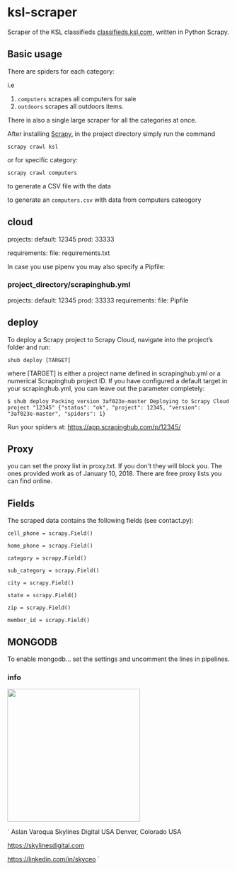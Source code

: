 # ksl-scraper
Scraper of the KSL classifieds [classifieds.ksl.com](https://classifieds.ksl.com/), written in Python Scrapy.

## Basic usage
There are spiders for each category: 

i.e

1. `computers` scrapes all computers for sale 
2. `outdoors` scrapes all outdoors items.

There is also a single large scraper for all the categories at once. 

After installing [Scrapy](www.scrapy.org), in the project directory simply run the command

`scrapy crawl ksl`

or for specific category:

`scrapy crawl computers`

to generate a CSV file with the data 

to generate an `computers.csv` with data from computers cateogory 



## cloud

projects:
  default: 12345
  prod: 33333

requirements:
  file: requirements.txt

In case you use pipenv you may also specify a Pipfile:

### project_directory/scrapinghub.yml

projects:
   default: 12345 
   prod: 33333
requirements:
   file: Pipfile


## deploy


To deploy a Scrapy project to Scrapy Cloud, navigate into the project’s folder and run:

`
shub deploy [TARGET]
`

where [TARGET] is either a project name defined in scrapinghub.yml or a numerical Scrapinghub project ID. If you have configured a default target in your scrapinghub.yml, you can leave out the parameter completely:

`
$ shub deploy
Packing version 3af023e-master
Deploying to Scrapy Cloud project "12345"
{"status": "ok", "project": 12345, "version": "3af023e-master", "spiders": 1}
`

Run your spiders at: https://app.scrapinghub.com/p/12345/

## Proxy

you can set the proxy list in proxy.txt. If you don't they will block you. The ones provided work as of January 10, 2018. There are free proxy lists you can find online. 


## Fields
The scraped data contains the following fields (see contact.py):


    cell_phone = scrapy.Field()
    
    home_phone = scrapy.Field()
    
    category = scrapy.Field()
    
    sub_category = scrapy.Field()
    
    city = scrapy.Field()
    
    state = scrapy.Field()
   
    zip = scrapy.Field()
    
    member_id = scrapy.Field()

## MONGODB

To enable mongodb... set the settings and uncomment the lines in pipelines. 


### info

  <img center height="300px" width="auto" src="https://img1.wsimg.com/isteam/ip/d2ec0c86-31b9-4318-b5b7-8df5b0940e94/logo/e417473e-4d57-4cf7-ba9d-ff34d6859768.png" align="center" />

`
Aslan Varoqua
Skylines Digital USA 
Denver, Colorado USA

https://skylinesdigital.com

https://linkedin.com/in/skyceo
`


